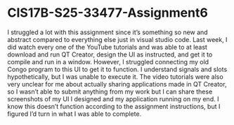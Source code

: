 # CIS17B-S25-33477-Assignment6
I struggled a lot with this assignment since it’s something so new and abstract compared to everything else just in visual studio code. Last week, I did watch every one of the YouTube tutorials and was able to at least download and run QT Creator, design the UI as instructed, and get it to compile and run in a window. However, I struggled connecting my old Congo program to this UI to get it to function. I understand signals and slots hypothetically, but I was unable to execute it. The video tutorials were also very unclear for me about actually sharing applications made in QT Creator, so I wasn’t able to submit anything from my work but I can share these screenshots of my UI I designed and my application running on my end. I know this doesn’t function according to the assignment instructions, but I figured I’d turn in what I was able to complete.
